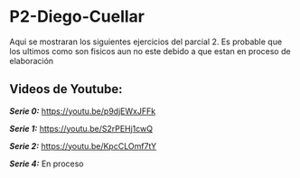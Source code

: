 # P2-Diego-Cuellar
Aqui se mostraran los siguientes ejercicios del parcial 2. Es probable que los ultimos como son fisicos aun no este debido a que estan en proceso de elaboración

## Videos de Youtube:
**_Serie 0:_** https://youtu.be/p9djEWxJFFk

**_Serie 1:_** https://youtu.be/S2rPEHj1cwQ

**_Serie 2:_** https://youtu.be/KpcCLOmf7tY

**_Serie 4:_** En proceso
